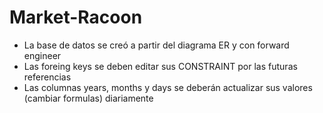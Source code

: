 # Market-Racoon
* La base de datos se creó a partir del diagrama ER y con forward engineer
* Las foreing keys se deben editar sus CONSTRAINT por las futuras referencias
* Las columnas years, months y days se deberán actualizar sus valores (cambiar formulas) diariamente
